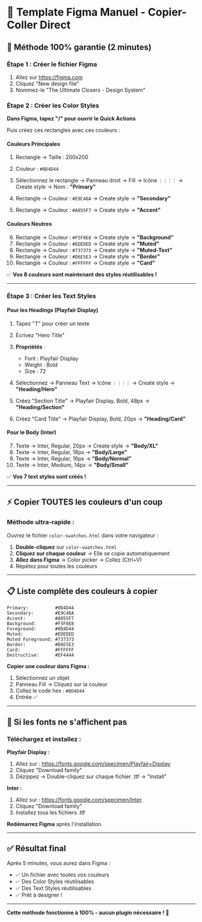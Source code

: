 # 🎨 Template Figma Manuel - Copier-Coller Direct

## 🚀 Méthode 100% garantie (2 minutes)

### Étape 1 : Créer le fichier Figma

1. Allez sur https://figma.com
2. Cliquez "New design file"
3. Nommez-le "The Ultimate Closers - Design System"

### Étape 2 : Créer les Color Styles

**Dans Figma, tapez "/" pour ouvrir le Quick Actions**

Puis créez ces rectangles avec ces couleurs :

#### Couleurs Principales

1. Rectangle → Taille : 200x200
2. Couleur : `#0D4D44`
3. Sélectionnez le rectangle → Panneau droit → Fill → Icône `⋮⋮⋮⋮` → Create style → Nom : **"Primary"**

4. Rectangle → Couleur : `#E9C46A` → Create style → **"Secondary"**
5. Rectangle → Couleur : `#A855F7` → Create style → **"Accent"**

#### Couleurs Neutres

6. Rectangle → Couleur : `#F5F0E8` → Create style → **"Background"**
7. Rectangle → Couleur : `#EDEDED` → Create style → **"Muted"**
8. Rectangle → Couleur : `#737373` → Create style → **"Muted-Text"**
9. Rectangle → Couleur : `#D6E5E3` → Create style → **"Border"**
10. Rectangle → Couleur : `#FFFFFF` → Create style → **"Card"**

✅ **Vos 8 couleurs sont maintenant des styles réutilisables !**

---

### Étape 3 : Créer les Text Styles

#### Pour les Headings (Playfair Display)

1. Tapez "T" pour créer un texte
2. Écrivez "Hero Title"
3. **Propriétés** :
   - Font : Playfair Display
   - Weight : Bold
   - Size : 72
4. Sélectionnez → Panneau Text → Icône `⋮⋮⋮⋮` → Create style → **"Heading/Hero"**

5. Créez "Section Title" → Playfair Display, Bold, 48px → **"Heading/Section"**
6. Créez "Card Title" → Playfair Display, Bold, 20px → **"Heading/Card"**

#### Pour le Body (Inter)

7. Texte → Inter, Regular, 20px → Create style → **"Body/XL"**
8. Texte → Inter, Regular, 18px → **"Body/Large"**
9. Texte → Inter, Regular, 16px → **"Body/Normal"**
10. Texte → Inter, Medium, 14px → **"Body/Small"**

✅ **Vos 7 text styles sont créés !**

---

## ⚡ Copier TOUTES les couleurs d'un coup

### Méthode ultra-rapide :

Ouvrez le fichier `color-swatches.html` dans votre navigateur :

1. **Double-cliquez** sur `color-swatches.html`
2. **Cliquez sur chaque couleur** → Elle se copie automatiquement
3. **Allez dans Figma** → Color picker → Collez (Ctrl+V)
4. Répétez pour toutes les couleurs

---

## 📋 Liste complète des couleurs à copier

```
Primary:          #0D4D44
Secondary:        #E9C46A
Accent:           #A855F7
Background:       #F5F0E8
Foreground:       #0D4D44
Muted:            #EDEDED
Muted Foreground: #737373
Border:           #D6E5E3
Card:             #FFFFFF
Destructive:      #EF4444
```

**Copier une couleur dans Figma :**
1. Sélectionnez un objet
2. Panneau Fill → Cliquez sur la couleur
3. Collez le code hex : `#0D4D44`
4. Entrée ✅

---

## 🎯 Si les fonts ne s'affichent pas

### Téléchargez et installez :

**Playfair Display :**
1. Allez sur : https://fonts.google.com/specimen/Playfair+Display
2. Cliquez "Download family"
3. Dézippez → Double-cliquez sur chaque fichier .ttf → "Install"

**Inter :**
1. Allez sur : https://fonts.google.com/specimen/Inter
2. Cliquez "Download family"
3. Installez tous les fichiers .ttf

**Redémarrez Figma** après l'installation.

---

## ✅ Résultat final

Après 5 minutes, vous aurez dans Figma :
- ✅ Un fichier avec toutes vos couleurs
- ✅ Des Color Styles réutilisables
- ✅ Des Text Styles réutilisables
- ✅ Prêt à designer !

---

**Cette méthode fonctionne à 100% - aucun plugin nécessaire ! 🎯**











